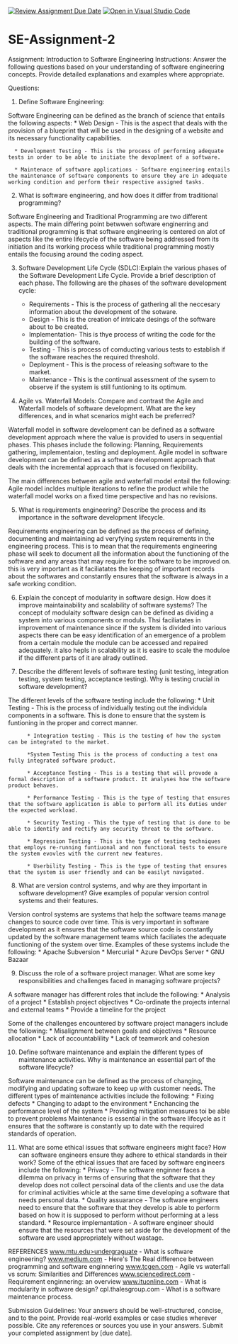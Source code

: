 [![Review Assignment Due Date](https://classroom.github.com/assets/deadline-readme-button-24ddc0f5d75046c5622901739e7c5dd533143b0c8e959d652212380cedb1ea36.svg)](https://classroom.github.com/a/-ucQIGTc)
[![Open in Visual Studio Code](https://classroom.github.com/assets/open-in-vscode-718a45dd9cf7e7f842a935f5ebbe5719a5e09af4491e668f4dbf3b35d5cca122.svg)](https://classroom.github.com/online_ide?assignment_repo_id=15221843&assignment_repo_type=AssignmentRepo)
# SE-Assignment-2
Assignment: Introduction to Software Engineering
Instructions:
Answer the following questions based on your understanding of software engineering concepts. Provide detailed explanations and examples where appropriate.

Questions:
1. Define Software Engineering:

Software Engineering can be defined as the branch of science that entails the following aspects:
      * Web Design - This is the aspect that deals with the provision of a blueprint that will be used in the   designing of a website and its necessary functionality capabilities. 

      * Development Testing - This is the process of performing adequate tests in order to be able to initiate the devoplment of a software.

      * Maintenace of software applications - Software engineering entails the maintenance of software components to ensure they are in adequate working condition and perform their respective assigned tasks.


2. What is software engineering, and how does it differ from traditional programming?

 Software Engineering and Traditional Programming are two different aspects. The main differing point betwwen software enginerring and traditional programming is that software engineering is centered on alot of aspects like the entire lifecycle of the software being addressed from its initiation and its working process while traditional programming mostly entails the focusing around the coding aspect.


3. Software Development Life Cycle (SDLC):Explain the various phases of the Software Development Life Cycle. Provide a brief description of each phase.
The following are the phases of the software development cycle:
      * Requirements - This is the process of gathering all the neccesary information about the development of the sotware.
      * Design - This is the creation of intricate desings of the software about to be created.  
      * Implementation- This is thye process of writing the code for the building of the software.
      * Testing - This is process of comducting various tests to establish if the software reaches the required threshold.
      * Deployment - This is the process of releasing software to the market.
      * Maintenance - This is the continual assessment of the sysem to observe if the system is still funtioning to its optimum.


4. Agile vs. Waterfall Models: Compare and contrast the Agile and Waterfall models of software development. What are the key differences, and in what scenarios might each be preferred?

Waterfall model in software development can be defined as a software development approach where the value is provided to users in sequential phases. This phases include the following: Planning, Requirements gathering, implementaion, testing and deployment.
Agile model in software development can be defined as a software development approach that deals with the incremental approach that is focused on flexibility.

The main differences between agile and waterfall model entail the following:
Agile model incldes multiple iterations to refine the product while the waterfall model works on a fixed time perspective and has no revisions. 


5. What is requirements engineering? Describe the process and its importance in the software development lifecycle.

Requirements engineering can be defined as the process of defining, documenting and maintaining ad veryfying system requirements in the engineering process. This is to mean that the requirements engineering phase will seek to document all the information about the functioning of the software and any areas that may require for the software to be improved on. this is very important as it faciliatates the keeping of important records about the softwares and constantly ensures that the software is always in a safe working condition.


6. Explain the concept of modularity in software design. How does it improve maintainability and scalability of software systems?
The concept of modulaity software design can be defined as dividing a system into various components or moduls. Thsi faciliatates in improvement of maintenance since if the system is divided into various aspects there can be easy identification of an emergence of a problem from a certain module the module can be accessed and repaired adequately. it also hepls in scalability as it is easire to scale the moduloe if the different parts of it are alrady outlined.


7. Describe the different levels of software testing (unit testing, integration testing, system testing, acceptance testing). Why is testing crucial in software development?
 
The different levels of the software testing include the following:
          * Unit Testing - This is the process of individually testing out the individula components in a software. This is done to ensure that the system is funtioning in the proper and correct manner.

          * Integration testing - This is the testing of how the system can be integrated to the market.

          *System Testing This is the process of conducting a test ona fully integrated software product.

          * Acceptance Testing - This is a testing that will provode a formal description of a software product. It analyses how the software product behaves.

          * Performance Testing - This is the type of testing that ensures that the software application is able to perform all its duties under the expected workload.

          * Security Testing - This the type of testing that is done to be able to identify and rectify any security threat to the software.

          * Regression Testing - This is the type of testing techniques that employs re-running funtiuonal and non functional tests to ensure the system evovles with the current new features.

          * Userbility Testing - This is the type of testing that ensures that the system is user friendly and can be easilyt navigated.


8. What are version control systems, and why are they important in software development? Give examples of popular version control systems and their features.

Version control systems are systems that help the software teams manage changes to source code over time. This is very important in software development as it ensures that the software source code is constantly updated by the software management teams which faciliates the adequate functioning of the system over time. Examples of these systems include the following:
        * Apache Subversion
        * Mercurial
        * Azure DevOps Server
        * GNU Bazaar


9. Discuss the role of a software project manager. What are some key responsibilities and challenges faced in managing software projects?

A software manager has different roles that include the following:
        * Analysis of a project 
        * Establish project objectives 
        * Co-ordinate the projects internal and external teams 
        * Provide a timeline for the project

Some of the challenges encountered by software project managers include the following:
        * Misalignment between goals and objectives
        * Resource allocation
        * Lack of accountablility
        * Lack of teamwork and cohesion


10. Define software maintenance and explain the different types of maintenance activities. Why is maintenance an essential part of the software lifecycle?
 
 Software maintenance can be defined as the process of changing, modifying and updating software to keep up with customer needs. The different types of maintenance activities include the following:
        * Fixing defects 
        * Changing to adapt to the environment 
        * Enchancing the performance level of the system 
        * Providing mitigation measures toi be able to prevent problems
Maintenance is essential in the software lifecycle as it ensures that the software is constantly up to date with the required standards of operation.


11. What are some ethical issues that software engineers might face? How can software engineers ensure they adhere to ethical standards in their work?
Some of the ethical issues that are faced by software engineers include the following:
        * Privacy - The software enginner faces a dilemma on privacy in terms of ensuring that the software that they develop does not collect persoinal data of the clients and use the data for criminal activities whicle at the same time developing a software that needs personal data.
        * Quality assuarance - The software engineers need to ensure that the software that they develop is able to perform based on how it is supposed to perform without performing at a less standard.
        * Resource implemantation - A software engineer should ensure that the resources that were set aside for the development of the software are used appropriately without wastage.


REFERENCES
www.mtu.edu>undergraguate - What is software engineering?
www.medium.com - Here's The Real difference between programming and software enginnering
www.tcgen.com - Agile vs waterfall vs scrum: Similarities and Differences
www.sciencedirect.com - Requirement enginnering: an overview
www.ituonline.com - What is modularity in software design?
cpl.thalesgroup.com - What is a software maintenance process.


Submission Guidelines:
Your answers should be well-structured, concise, and to the point.
Provide real-world examples or case studies wherever possible.
Cite any references or sources you use in your answers.
Submit your completed assignment by [due date].

